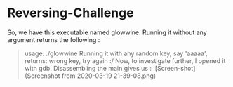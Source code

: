 # Reversing-Challenge

So, we have this executable named glowwine.
Running it without any argument returns the following :
>usage: ./glowwine <key>
Running it with any random key, say 'aaaaa', returns:
>wrong key, try again :/
Now, to investigate further, I opened it with gdb. Disassembling the main gives us :
![Screen-shot](Screenshot from 2020-03-19 21-39-08.png)







